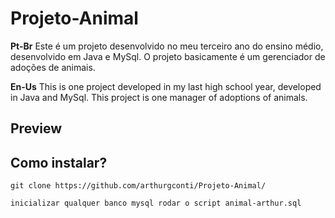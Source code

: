 # Projeto-Animal

**Pt-Br**
Este é um projeto desenvolvido no meu terceiro ano do ensino médio, desenvolvido em Java  e MySql.
O projeto basicamente é um gerenciador de adoções de animais.

**En-Us**
This is one project developed in my last high school year, developed in Java and MySql.
This project is one manager of adoptions of animals.

## Preview

## Como instalar?

```
git clone https://github.com/arthurgconti/Projeto-Animal/

inicializar qualquer banco mysql rodar o script animal-arthur.sql

```
